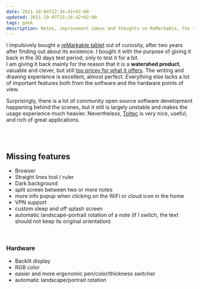 ```yaml
---
date: 2021-10-04T12:34:41+02:00
updated: 2021-10-07T15:24:42+02:00
tags: geek
description: Notes, improvement ideas and thoughts on ReMarkable, the renowned e-paper tablet
---
```

I impulsively bought a [reMarkable tablet](https://remarkable.com/store/remarkable-2 'reMarkable 2') out of curiosity, after two years after finding out about its existence. I bought it with the purpose of giving it back in the 30 days test period, only to test it for a bit.  
I am giving it back mainly for the reason that it is a **watershed product**, valuable and clever, but still <u>too pricey for what it offers</u>. The writing and drawing experience is excellent, almost perfect. Everything else lacks a lot of important features both from the software and the hardware points of view.

Surprisingly, there is a lot of community open source software development happening behind the scenes, but it still is largely unstable and makes the usage experience much heavier. Nevertheless, [Toltec](https://toltec-dev.org/ 'Toltec package manager') is very nice, useful, and rich of great applications.

<br>
<br>

## Missing features

- Browser
- Straight lines tool / ruler
- Dark background
- split screen between two or more notes
- more info popup when clicking on the WiFi or cloud icon in the home
- VPN support
- custom sleep and off splash screen
- automatic landscape-portrait rotation of a note (if I switch, the text should not keep its original orientation)

<br>

### Hardware

- Backlit display
- RGB color
- easier and more ergonomic pen/color/thickness switcher
- automatic landscape/portrait rotation
